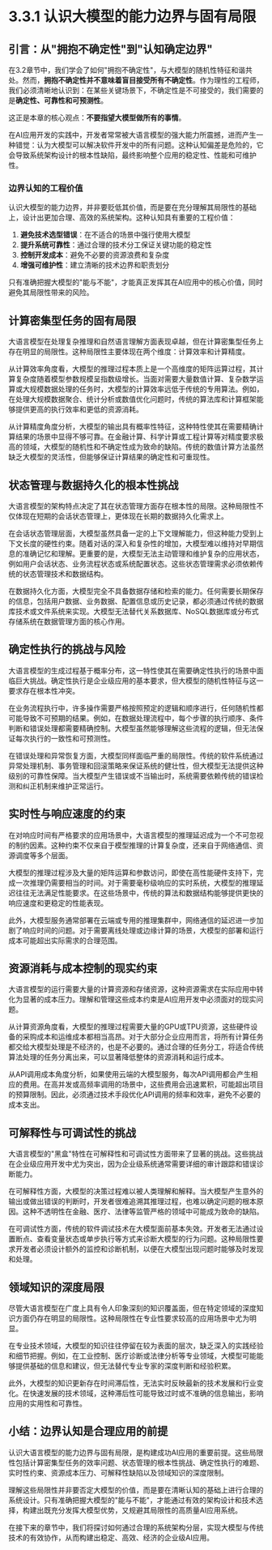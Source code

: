 # 3.3.1 认识大模型的能力边界与固有局限

## 引言：从"拥抱不确定性"到"认知确定边界"

在3.2章节中，我们学会了如何"拥抱不确定性"，与大模型的随机性特征和谐共处。然而，**拥抱不确定性并不意味着盲目接受所有不确定性**。作为理性的工程师，我们必须清晰地认识到：在某些关键场景下，不确定性是不可接受的，我们需要的是**确定性、可靠性和可预测性**。

这正是本章的核心观点：**不要指望大模型做所有的事情**。

在AI应用开发的实践中，开发者常常被大语言模型的强大能力所震撼，进而产生一种错觉：认为大模型可以解决软件开发中的所有问题。这种认知偏差是危险的，它会导致系统架构设计的根本性缺陷，最终影响整个应用的稳定性、性能和可维护性。

### 边界认知的工程价值

认识大模型的能力边界，并非要贬低其价值，而是要在充分理解其局限性的基础上，设计出更加合理、高效的系统架构。这种认知具有重要的工程价值：

1. **避免技术选型错误**：在不适合的场景中强行使用大模型
2. **提升系统可靠性**：通过合理的技术分工保证关键功能的稳定性
3. **控制开发成本**：避免不必要的资源浪费和复杂度
4. **增强可维护性**：建立清晰的技术边界和职责划分

只有准确把握大模型的"能与不能"，才能真正发挥其在AI应用中的核心价值，同时避免其局限性带来的风险。

## 计算密集型任务的固有局限

大语言模型在处理复杂推理和自然语言理解方面表现卓越，但在计算密集型任务上存在明显的局限性。这种局限性主要体现在两个维度：计算效率和计算精度。

从计算效率角度看，大模型的推理过程本质上是一个高维度的矩阵运算过程，其计算复杂度随着模型参数规模呈指数级增长。当面对需要大量数值计算、复杂数学运算或大规模数据处理的任务时，大模型的计算效率远低于传统的专用算法。例如，在处理大规模数据聚合、统计分析或数值优化问题时，传统的算法库和计算框架能够提供更高的执行效率和更低的资源消耗。

从计算精度角度分析，大模型的输出具有概率性特征，这种特性使其在需要精确计算结果的场景中显得不够可靠。在金融计算、科学计算或工程计算等对精度要求极高的领域，大模型的随机性和不确定性成为致命的缺陷。传统的数值计算方法虽然缺乏大模型的灵活性，但能够保证计算结果的确定性和可重现性。

## 状态管理与数据持久化的根本性挑战

大语言模型的架构特点决定了其在状态管理方面存在根本性的局限。这种局限性不仅体现在短期的会话状态管理上，更体现在长期的数据持久化需求上。

在会话状态管理层面，大模型虽然具备一定的上下文理解能力，但这种能力受到上下文长度的硬性约束。随着对话的深入和复杂性的增加，大模型难以维持对早期信息的准确记忆和理解。更重要的是，大模型无法主动管理和维护复杂的应用状态，例如用户会话状态、业务流程状态或系统配置状态。这些状态管理需求必须依赖传统的状态管理技术和数据结构。

在数据持久化方面，大模型完全不具备数据存储和检索的能力。任何需要长期保存的信息，包括用户数据、业务数据、配置信息或历史记录，都必须通过传统的数据库技术或文件系统来实现。大模型无法替代关系数据库、NoSQL数据库或分布式存储系统在数据管理方面的核心作用。

## 确定性执行的挑战与风险

大语言模型的生成过程基于概率分布，这一特性使其在需要确定性执行的场景中面临巨大挑战。确定性执行是企业级应用的基本要求，但大模型的随机性特征与这一要求存在根本性冲突。

在业务流程执行中，许多操作需要严格按照预定的逻辑和顺序进行，任何随机性都可能导致不可预期的结果。例如，在数据处理流程中，每个步骤的执行顺序、条件判断和错误处理都需要精确控制。大模型虽然能够理解这些流程的逻辑，但无法保证每次执行的一致性和可预测性。

在错误处理和异常恢复方面，大模型同样面临严重的局限性。传统的软件系统通过异常处理机制、事务管理和回滚策略来保证系统的健壮性，但大模型无法提供这种级别的可靠性保障。当大模型产生错误或不当输出时，系统需要依赖传统的错误检测和纠正机制来维护正常运行。

## 实时性与响应速度的约束

在对响应时间有严格要求的应用场景中，大语言模型的推理延迟成为一个不可忽视的制约因素。这种约束不仅来自于模型推理的计算复杂度，还来自于网络通信、资源调度等多个层面。

大模型的推理过程涉及大量的矩阵运算和参数访问，即使在高性能硬件支持下，完成一次推理仍需要相当的时间。对于需要毫秒级响应的实时系统，大模型的推理延迟往往无法满足性能要求。在这些场景中，传统的算法和数据结构能够提供更快的响应速度和更稳定的性能表现。

此外，大模型服务通常部署在云端或专用的推理集群中，网络通信的延迟进一步加剧了响应时间的问题。对于需要离线处理或边缘计算的场景，大模型的部署和运行成本可能超出实际需求的合理范围。

## 资源消耗与成本控制的现实约束

大语言模型的运行需要大量的计算资源和存储资源，这种资源需求在实际应用中转化为显著的成本压力。理解和管理这些成本约束是AI应用开发中必须面对的现实问题。

从计算资源角度看，大模型的推理过程需要大量的GPU或TPU资源，这些硬件设备的采购成本和运维成本都相当高昂。对于大部分企业应用而言，将所有计算任务都交给大模型处理是不经济的，也是不必要的。通过合理的任务分工，将适合传统算法处理的任务分离出来，可以显著降低整体的资源消耗和运行成本。

从API调用成本角度分析，如果使用云端的大模型服务，每次API调用都会产生相应的费用。在高并发或高频率调用的场景中，这些费用会迅速累积，可能超出项目的预算限制。因此，必须通过技术手段优化API调用的频率和效率，避免不必要的成本支出。

## 可解释性与可调试性的挑战

大语言模型的"黑盒"特性在可解释性和可调试性方面带来了显著的挑战。这些挑战在企业级应用开发中尤为突出，因为企业级系统通常需要详细的审计跟踪和错误诊断能力。

在可解释性方面，大模型的决策过程难以被人类理解和解释。当大模型产生意外的输出或做出错误的判断时，开发者很难追溯其推理过程，也难以确定问题的根本原因。这种不透明性在金融、医疗、法律等监管严格的领域中可能成为致命的缺陷。

在可调试性方面，传统的软件调试技术在大模型面前基本失效。开发者无法通过设置断点、查看变量状态或单步执行等方式来诊断大模型的行为问题。这种局限性要求开发者必须设计额外的监控和诊断机制，以便在大模型出现问题时能够及时发现和处理。

## 领域知识的深度局限

尽管大语言模型在广度上具有令人印象深刻的知识覆盖面，但在特定领域的深度知识方面仍存在明显的局限性。这种局限性在专业性要求较高的应用场景中尤为明显。

在专业技术领域，大模型的知识往往停留在较为表面的层次，缺乏深入的实践经验和细节把握。例如，在工业控制、医疗诊断或法律分析等专业领域，大模型可能能够提供基础的信息和建议，但无法替代专业专家的深度判断和经验积累。

此外，大模型的知识更新存在时间滞后性，无法实时反映最新的技术发展和行业变化。在快速发展的技术领域，这种滞后性可能导致过时或不准确的信息输出，影响应用的实用性和可靠性。

## 小结：边界认知是合理应用的前提

认识大语言模型的能力边界与固有局限，是构建成功AI应用的重要前提。这些局限性包括计算密集型任务的效率问题、状态管理的根本性挑战、确定性执行的难题、实时性约束、资源成本压力、可解释性缺陷以及领域知识的深度限制。

理解这些局限性并非要否定大模型的价值，而是要在清晰认知的基础上进行合理的系统设计。只有准确把握大模型的"能与不能"，才能通过有效的架构设计和技术选择，构建出既充分发挥大模型优势，又规避其局限性的高质量AI应用系统。

在接下来的章节中，我们将探讨如何通过合理的系统架构分层，实现大模型与传统技术的有效协作，从而构建出稳定、高效、经济的企业级AI应用。